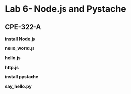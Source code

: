 # Lab 6- Node.js and Pystache
## CPE-322-A

**install Node.js**

**hello_world.js**

**hello.js**

**http.js**

**install pystache**

**say_hello.py**

